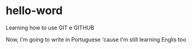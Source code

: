 # hello-word
Learning how to use GIT e GITHUB

Now, I'm going to write in Portuguese 
'cause I'm still learning Englis too
